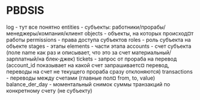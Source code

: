# PBDSIS
log - тут все понятно
entities - субъекты: работники/прорабы/менеджеры/компания/клиент
objects - объекты, на которых происход¤т работы
permissions - права доступа субъектов
roles - роль субъекта на объекте
stages - этапы
elements - части этапа
accounts - счет субъекта (поле name как раз и описывает, что это за счет материальный/зарплатный/на блек-джек)
tickets - запрос от прораба на перевод (account_id показывает на какой счет запрашиваетс¤ перевод, переводы на счет не текущего прораба сразу отклоняются)
transactions - переводы между счетами (главные пол¤ from, to, value)
balance_der_day - моментальный снимок суммы транзакций по конкретному счету (не субъекту)

